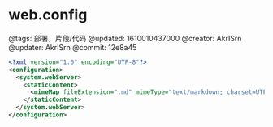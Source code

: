 # web.config

@tags: 部署，片段/代码
@updated: 1610010437000
@creator: AkrISrn
@updater: AkrISrn
@commit: 12e8a45

```xml
<?xml version="1.0" encoding="UTF-8"?>
<configuration>
  <system.webServer>
    <staticContent>
      <mimeMap fileExtension=".md" mimeType="text/markdown; charset=UTF-8"/>
    </staticContent>
  </system.webServer>
</configuration>
```
